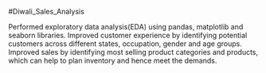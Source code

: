 #Diwali_Sales_Analysis

Performed exploratory data analysis(EDA) using pandas, matplotlib and seaborn libraries.
Improved customer experience by identifying potential customers across different states, occupation, gender and age groups.
Improved sales by identifying most selling product categories and products, which can help to plan inventory and hence meet the demands.

